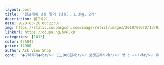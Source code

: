 ```yaml
---
layout: post 
title:  "웰프레쉬 냉동 딸기 (냉동), 1.3kg, 2개" 
description: 웰프레쉬  ..
date: 2020-03-26 06:22:07 
img: https://static.coupangcdn.com/image/retail/images/2019/09/20/13/9/70038945-a15d-4bba-86ff-3e364ba79fd9.jpg 
linkUrl: https://coupa.ng/bvRJxD 
categories: [1012] 
color: 43A047 
price: 14900 
author: Ask View Shop 
cont:  "●구매후기●<br/>✅ 11,900원<br/>✅ 로켓프레시<br/>✅ 맛 : ⭐⭐⭐<br/>✅ 유통기한 : 22.<br/>03.<br/>27<br/>✅ 재구매 : 없음 ‍<br/>가격 비교시는 다른 1kg 짜리와 비교하시면 안됩니다.<br/><br/>걍 좋아요<br/>국산 딸기라 품질은 뭐 말로 하지않습니다.<br/><br/>다 먹으면 다시 구매 할 생각 입니다.<br/><br/>다만 딸기가 하나도 안달아요ㅠㅠ<br/>딱 트면 딸기향이 너무~ 좋고 한봉지에 1.<br/>3키로라서 양도 디게 많아요ㅎㅎ<br/>딸기 상태는 좋아요~<br/>딸기쉐이크 만들어 먹었는데 너무 안달아서 저는 딸기쨈 넣어서 만들었어요 ㅎㅎ 딸기쨈 넣으면 맛이 배가되요~ 새콤한것도 잡아주고 달고 ㅎㅎ 애들도 잘먹고 어르신들도 좋아하셔요<br/>딸기의 크기는 약간 작으나 갈아 먹는 용도라 뭐 별 상관은 없습니다.<br/><br/>로켓프레시 정말 빨라요!!! 진짜 대박이고 늘 감동이에요ㅠㅠ<br/>사진으로 보시면 아시겠지만 괭장히 신선합니다.<br/><br/>색도 선명하고 싱싱한게 느껴짐니다.<br/><br/>수출도 하는 제품 인가봅니다.<br/><br/>아로니아와 갈아먹어서 그런지 딸기의 맛은 잘 모르겠네요.<br/> 그러나 신선함은 확실하네요.<br/><br/>양도 1.<br/>3kg 많이 들어 있습니다.<br/><br/>엄청 새콤.<br/>.<br/>  저는 새콤한걸 별로 안좋아해서 갈아 마셔야 될거같아요ㅠㅠ.<br/>.<br/><br/>영어로도 설명이 있네요.<br/><br/>집에서 과일을 먹기도 하지만  제철과일이랑 요즘 핫한 새싹보리랑 비트등 여러가지를 넣어 갈아 마셔오다 냉동딸기는 늘 구비를 해놓고 마셔오기 때문에 항상 좀 부족해질때쯤 이렇게 쟁여두고 그때그때 여러가지를 혼합해 맛있게 갈아 마셔오고 있어요.<br/><br/>집에서 새싹보리도 키워서 딸기랑 사과 귤등 넣어서 마셔도 맛도 좋고 딸기의 맛은 잘 모르겠지만 첫째 언제라도 딸기랑 우유랑만 넣어서도 슬러쉬로 갈아서 먹어도 맛있고 단독으로 섞지않고 본연의맛을 느끼고 싶다면 딸기랑 우유랑 시럽등으로 갈아서 드셔보시면 정말 맛도좋고 딸기의 신선도도 좋아 만족합니다.<br/><br/>큰것도 있고 작은것도 있고 싱싱해요 ㅎㅎ<br/>" 
---
```


